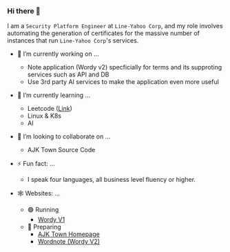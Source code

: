 ### Hi there 👋

I am a `Security Platform Engineer` at `Line-Yahoo Corp`, and my role involves automating the generation of certificates for the massive number of instances that run `Line-Yahoo Corp`'s services.

<!--
**mlajkim/mlajkim** is a ✨ _special_ ✨ repository because its `README.md` (this file) appears on your GitHub profile.

Here are some ideas to get you started:

- 🔭 I’m currently working on ...
- 🌱 I’m currently learning ...
- 👯 I’m looking to collaborate on ...
- 🤔 I’m looking for help with ...
- 💬 Ask me about ...
- 📫 How to reach me: ...
- 😄 Pronouns: ...
- ⚡ Fun fact: ...
-->

- 🔭 I’m currently working on ...
  - Note application (Wordy v2) specficially for terms and its supproting services such as API and DB
  - Use 3rd party AI services to make the application even more useful
  
- 🌱 I’m currently learning ...
  - Leetcode ([Link](https://leetcode.com/mlajkim/))
  - Linux & K8s
  - AI
  
- 👯 I’m looking to collaborate on ...
  - AJK Town Source Code
  
- ⚡ Fun fact: ...
  - I speak four languages, all business level fluency or higher.

- 🕸️ Websites: ...
  - 🟢 Running
    - [Wordy V1](https://www.wordy-cloud.com)
  - 🚧 Preparing
    - [AJK Town Homepage](https://www.ajktown.com)
    - [Wordnote (Wordy V2)](https://wordnote.ajktown.com)
